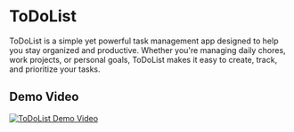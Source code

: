 # ToDoList

ToDoList is a simple yet powerful task management app designed to help you stay organized and productive. Whether you're managing daily chores, work projects, or personal goals, ToDoList makes it easy to create, track, and prioritize your tasks.

## Demo Video

[![ToDoList Demo Video](http://img.youtube.com/vi/audnlgpQcNc/0.jpg)](https://www.youtube.com/shorts/audnlgpQcNc)
